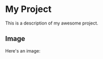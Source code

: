 # My Project

This is a description of my awesome project.

## Image

Here's an image:

<div class="image-container">
  <img src="path/to/your/image.jpg" alt="Image Description" id="project-image">
</div>

<!-- CSS to hide the image if it fails to load -->
<style>
  .image-container {
    width: 300px; /* Set a fixed width for the container */
    height: auto; /* Adjust height automatically to maintain aspect ratio */
    overflow: hidden; /* Hide any overflowing content */
  }

  /* Hide the image by default */
  #project-image {
    display: none;
  }

  /* Show the image if it loads successfully */
  #project-image.loaded {
    display: block;
  }
</style>

<!-- JavaScript to handle image loading -->
<script>
  const image = document.getElementById('project-image');

  // Add an event listener to check when the image loads successfully
  image.addEventListener('load', () => {
    image.classList.add('loaded'); // Show the image when it loads
  });

  // Add an event listener to check when the image fails to load
  image.addEventListener('error', () => {
    image.style.display = 'none'; // Hide the image if it fails to load
  });
</script>
